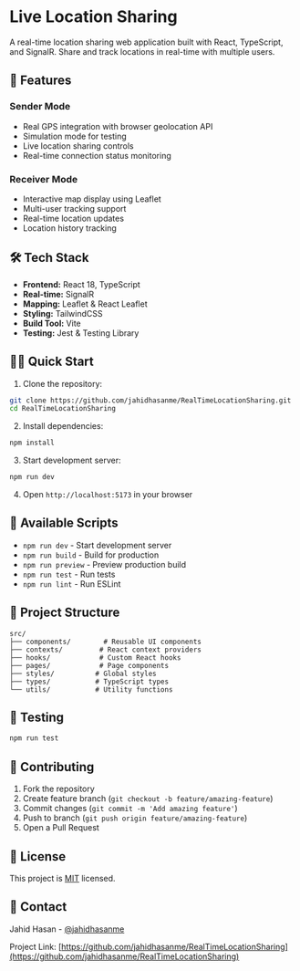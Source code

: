 # Live Location Sharing

A real-time location sharing web application built with React, TypeScript, and SignalR. Share and track locations in real-time with multiple users.

## 🚀 Features

### Sender Mode
- Real GPS integration with browser geolocation API
- Simulation mode for testing
- Live location sharing controls
- Real-time connection status monitoring

### Receiver Mode
- Interactive map display using Leaflet
- Multi-user tracking support
- Real-time location updates
- Location history tracking

## 🛠️ Tech Stack

- **Frontend:** React 18, TypeScript
- **Real-time:** SignalR
- **Mapping:** Leaflet & React Leaflet
- **Styling:** TailwindCSS
- **Build Tool:** Vite
- **Testing:** Jest & Testing Library

## 🏃‍♂️ Quick Start

1. Clone the repository:
```bash
git clone https://github.com/jahidhasanme/RealTimeLocationSharing.git
cd RealTimeLocationSharing
```

2. Install dependencies:
```bash
npm install
```

3. Start development server:
```bash
npm run dev
```

4. Open `http://localhost:5173` in your browser

## 📜 Available Scripts

- `npm run dev` - Start development server
- `npm run build` - Build for production
- `npm run preview` - Preview production build
- `npm run test` - Run tests
- `npm run lint` - Run ESLint

## 📁 Project Structure

```
src/
├── components/        # Reusable UI components
├── contexts/         # React context providers
├── hooks/            # Custom React hooks
├── pages/            # Page components
├── styles/          # Global styles
├── types/           # TypeScript types
└── utils/           # Utility functions
```

## 🧪 Testing

```bash
npm run test
```

## 🤝 Contributing

1. Fork the repository
2. Create feature branch (`git checkout -b feature/amazing-feature`)
3. Commit changes (`git commit -m 'Add amazing feature'`)
4. Push to branch (`git push origin feature/amazing-feature`)
5. Open a Pull Request

## 📝 License

This project is [MIT](LICENSE) licensed.

## 👋 Contact

Jahid Hasan - [@jahidhasanme](https://github.com/jahidhasanme)

Project Link: [https://github.com/jahidhasanme/RealTimeLocationSharing](https://github.com/jahidhasanme/RealTimeLocationSharing)